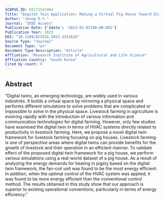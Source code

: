 ```yaml
---
SCOPUS_ID: 85171541964
Title: "Digital Twin Application: Making a Virtual Pig House Toward Digital Livestock Farming"
Author: "Jeong D.Y."
Journal: "IEEE Access"
Publication Date: {'$date': '2023-01-01T00:00:00Z'}
Publication Year: 2023
DOI: "10.1109/ACCESS.2023.3313618"
Source Type: "Journal"
Document Type: "ar"
Document Type Description: "Article"
Affliation: "Research Institute of Agricultural and Life Science"
Affliation Country: "South Korea"
Cited by count: 0
---
```


## Abstract
"Digital twins, an emerging technology, are widely used in various industries. It builds a virtual space by mirroring a physical space and performs different simulations to solve problems that are complicated or impossible to solve in the physical space. Livestock farming in agriculture is evolving rapidly with the introduction of various information and communication technologies for digital farming. However, only few studies have examined the digital twin in terms of HVAC systems directly related to productivity in livestock farming. Here, we propose a novel digital twin framework for livestock farming focusing on pig houses. Livestock farming is one of perspective areas where digital twins can provide benefits for the growth of livestock and their operation in an efficient manner. To validate effect of the proposed digital twin framework for a pig house, we perform various simulations using a real-world dataset of a pig house. As a result of analyzing the energy demands for heating in pigsty based on the digital twin framework, the fan-coil unit was found to be the most energy efficient. In addition, when the optimal control of the HVAC system was applied, it was found to be more energy efficient than the conventional control method. The results obtained in this study show that our approach is superior to existing operational conventions, particularly in terms of energy efficiency."
